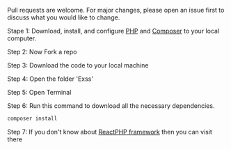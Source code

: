 Pull requests are welcome. For major changes, please open an issue first
to discuss what you would like to change.

Stape 1: Download, install, and configure [PHP](https://www.php.net/downloads) and [Composer](https://getcomposer.org/) to your local computer.

Step 2: Now Fork a repo

Step 3: Download the code to your local machine

Step 4: Open the folder 'Exss'

Step 5: Open Terminal

Step 6: Run this command to download all the necessary dependencies.
```bash
composer install
```

Step 7: If you don't know about [ReactPHP framework](https://github.com/reactphp/reactphp) then you can visit there

